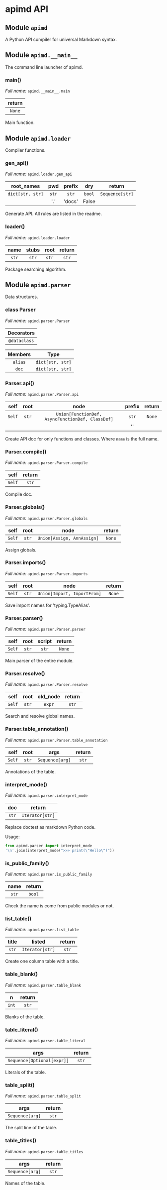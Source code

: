 # apimd API

## Module `apimd`

A Python API compiler for universal Markdown syntax.

## Module `apimd.__main__`

The command line launcher of apimd.

### main()

*Full name:* `apimd.__main__.main`

| return |
|:------:|
| `None` |

Main function.

## Module `apimd.loader`

Compiler functions.

### gen_api()

*Full name:* `apimd.loader.gen_api`

| root_names | pwd | prefix | dry | return |
|:----------:|:---:|:------:|:---:|:------:|
| `dict[str, str]` | `str` | `str` | `bool` | `Sequence[str]` |
|   | '.' | 'docs' | False |   |

Generate API. All rules are listed in the readme.

### loader()

*Full name:* `apimd.loader.loader`

| name | stubs | root | return |
|:----:|:-----:|:----:|:------:|
| `str` | `str` | `str` | `str` |

Package searching algorithm.

## Module `apimd.parser`

Data structures.

### class Parser

*Full name:* `apimd.parser.Parser`

| Decorators |
|:----------:|
| `@dataclass` |

| Members | Type |
|:-------:|:----:|
| `alias` | `dict[str, str]` |
| `doc` | `dict[str, str]` |

### Parser.api()

*Full name:* `apimd.parser.Parser.api`

| self | root | node | prefix | return |
|:----:|:----:|:----:|:------:|:------:|
| `Self` | `str` | `Union[FunctionDef, AsyncFunctionDef, ClassDef]` | `str` | `None` |
|   |   |   | '' |   |

Create API doc for only functions and classes.
Where `name` is the full name.

### Parser.compile()

*Full name:* `apimd.parser.Parser.compile`

| self | return |
|:----:|:------:|
| `Self` | `str` |

Compile doc.

### Parser.globals()

*Full name:* `apimd.parser.Parser.globals`

| self | root | node | return |
|:----:|:----:|:----:|:------:|
| `Self` | `str` | `Union[Assign, AnnAssign]` | `None` |

Assign globals.

### Parser.imports()

*Full name:* `apimd.parser.Parser.imports`

| self | root | node | return |
|:----:|:----:|:----:|:------:|
| `Self` | `str` | `Union[Import, ImportFrom]` | `None` |

Save import names for 'typing.TypeAlias'.

### Parser.parser()

*Full name:* `apimd.parser.Parser.parser`

| self | root | script | return |
|:----:|:----:|:------:|:------:|
| `Self` | `str` | `str` | `None` |

Main parser of the entire module.

### Parser.resolve()

*Full name:* `apimd.parser.Parser.resolve`

| self | root | old_node | return |
|:----:|:----:|:--------:|:------:|
| `Self` | `str` | `expr` | `str` |

Search and resolve global names.

### Parser.table_annotation()

*Full name:* `apimd.parser.Parser.table_annotation`

| self | root | args | return |
|:----:|:----:|:----:|:------:|
| `Self` | `str` | `Sequence[arg]` | `str` |

Annotations of the table.

### interpret_mode()

*Full name:* `apimd.parser.interpret_mode`

| doc | return |
|:---:|:------:|
| `str` | `Iterator[str]` |

Replace doctest as markdown Python code.

Usage:
```python
from apimd.parser import interpret_mode
'\n'.join(interpret_mode(">>> print(\"Hello\")"))
```

### is_public_family()

*Full name:* `apimd.parser.is_public_family`

| name | return |
|:----:|:------:|
| `str` | `bool` |

Check the name is come from public modules or not.

### list_table()

*Full name:* `apimd.parser.list_table`

| title | listed | return |
|:-----:|:------:|:------:|
| `str` | `Iterator[str]` | `str` |

Create one column table with a title.

### table_blank()

*Full name:* `apimd.parser.table_blank`

| n | return |
|:---:|:------:|
| `int` | `str` |

Blanks of the table.

### table_literal()

*Full name:* `apimd.parser.table_literal`

| args | return |
|:----:|:------:|
| `Sequence[Optional[expr]]` | `str` |

Literals of the table.

### table_split()

*Full name:* `apimd.parser.table_split`

| args | return |
|:----:|:------:|
| `Sequence[arg]` | `str` |

The split line of the table.

### table_titles()

*Full name:* `apimd.parser.table_titles`

| args | return |
|:----:|:------:|
| `Sequence[arg]` | `str` |

Names of the table.
